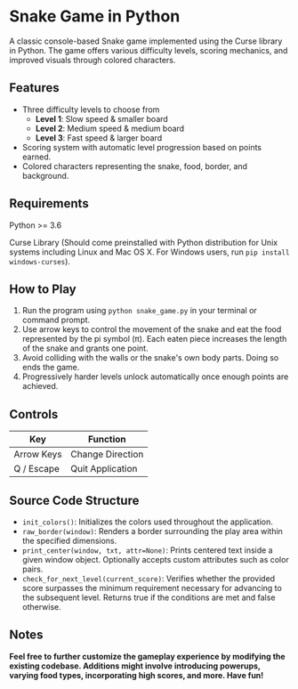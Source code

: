 # Snake Game in Python

A classic console-based Snake game implemented using the Curse library in Python. The game offers various difficulty levels, scoring mechanics, and improved visuals through colored characters.

## Features
- Three difficulty levels to choose from
  - **Level 1**: Slow speed & smaller board
  - **Level 2**: Medium speed & medium board
  - **Level 3**: Fast speed & larger board
- Scoring system with automatic level progression based on points earned.
- Colored characters representing the snake, food, border, and background.


## Requirements
Python >= 3.6

Curse Library (Should come preinstalled with Python distribution for Unix systems including Linux and Mac OS X. For Windows users, run `pip install windows-curses`).


## How to Play

1) Run the program using `python snake_game.py` in your terminal or command prompt.
2) Use arrow keys to control the movement of the snake and eat the food represented by the pi symbol (π). Each eaten piece increases the length of the snake and grants one point.
3) Avoid colliding with the walls or the snake's own body parts. Doing so ends the game.
4) Progressively harder levels unlock automatically once enough points are achieved.


## Controls

| Key        | Function      |
| ------|-----|
| Arrow Keys  	| Change Direction 	|
| Q / Escape  	| Quit Application 	|


## Source Code Structure
- `init_colors()`: Initializes the colors used throughout the application.
- `raw_border(window)`: Renders a border surrounding the play area within the specified dimensions.
- `print_center(window, txt, attr=None)`: Prints centered text inside a given window object. Optionally accepts custom attributes such as color pairs.
- `check_for_next_level(current_score)`: Verifies whether the provided score surpasses the minimum requirement necessary for advancing to the subsequent level. Returns true if the conditions are met and false otherwise.



## **Notes**
**Feel free to further customize the gameplay experience by modifying the existing codebase. Additions might involve introducing powerups, varying food types, incorporating high scores, and more. Have fun!**
